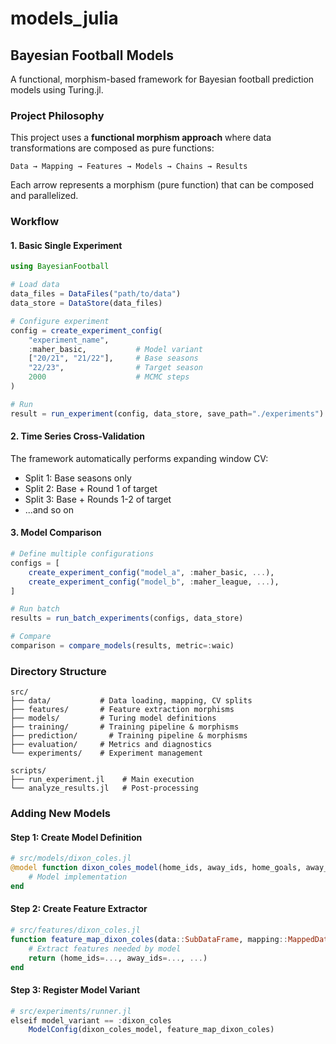 # models_julia


## Bayesian Football Models

A functional, morphism-based framework for Bayesian football prediction models using Turing.jl.


### Project Philosophy

This project uses a **functional morphism approach** where data transformations are composed as pure functions:

```
Data → Mapping → Features → Models → Chains → Results
```

Each arrow represents a morphism (pure function) that can be composed and parallelized.

### Workflow

#### 1. Basic Single Experiment

```julia
using BayesianFootball

# Load data
data_files = DataFiles("path/to/data")
data_store = DataStore(data_files)

# Configure experiment
config = create_experiment_config(
    "experiment_name",
    :maher_basic,           # Model variant
    ["20/21", "21/22"],     # Base seasons
    "22/23",                # Target season  
    2000                    # MCMC steps
)

# Run
result = run_experiment(config, data_store, save_path="./experiments")
```

#### 2. Time Series Cross-Validation

The framework automatically performs expanding window CV:
- Split 1: Base seasons only
- Split 2: Base + Round 1 of target
- Split 3: Base + Rounds 1-2 of target
- ...and so on

#### 3. Model Comparison

```julia
# Define multiple configurations
configs = [
    create_experiment_config("model_a", :maher_basic, ...),
    create_experiment_config("model_b", :maher_league, ...),
]

# Run batch
results = run_batch_experiments(configs, data_store)

# Compare
comparison = compare_models(results, metric=:waic)
```

### Directory Structure

```
src/
├── data/           # Data loading, mapping, CV splits
├── features/       # Feature extraction morphisms
├── models/         # Turing model definitions
├── training/       # Training pipeline & morphisms
├── prediction/       # Training pipeline & morphisms
├── evaluation/     # Metrics and diagnostics
└── experiments/    # Experiment management

scripts/
├── run_experiment.jl    # Main execution
└── analyze_results.jl   # Post-processing
```

### Adding New Models

#### Step 1: Create Model Definition
```julia
# src/models/dixon_coles.jl
@model function dixon_coles_model(home_ids, away_ids, home_goals, away_goals, n_teams)
    # Model implementation
end
```

#### Step 2: Create Feature Extractor
```julia
# src/features/dixon_coles.jl
function feature_map_dixon_coles(data::SubDataFrame, mapping::MappedData)
    # Extract features needed by model
    return (home_ids=..., away_ids=..., ...)
end
```

#### Step 3: Register Model Variant
```julia
# src/experiments/runner.jl
elseif model_variant == :dixon_coles
    ModelConfig(dixon_coles_model, feature_map_dixon_coles)
```

